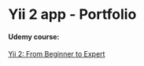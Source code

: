 # Yii 2 app - Portfolio

#### Udemy course:
[Yii 2: From Beginner to Expert](https://www.udemy.com/course/yii-2-from-beginner-to-expert/)
